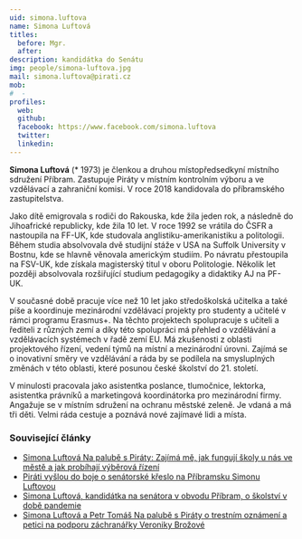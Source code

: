 ```yaml
---
uid: simona.luftova
name: Simona Luftová
titles:
  before: Mgr.
  after: 
description: kandidátka do Senátu
img: people/simona-luftova.jpg
mail: simona.luftova@pirati.cz
mob:
#  - 
profiles:
  web:
  github:
  facebook: https://www.facebook.com/simona.luftova
  twitter:
  linkedin:
---
```


**Simona Luftová** (* 1973) je členkou a druhou místopředsedkyní místního sdružení Příbram. Zastupuje Piráty v místním kontrolním výboru a ve vzdělávací a zahraniční komisi. V roce 2018 kandidovala do příbramského zastupitelstva.

Jako dítě emigrovala s rodiči do Rakouska, kde žila jeden rok, a následně do Jihoafrické republicky, kde žila 10 let. V roce 1992 se vrátila do ČSFR a nastoupila na FF-UK, kde studovala anglistiku-amerikanistiku a politologii. Během studia absolvovala dvě studijní stáže v USA na Suffolk University v Bostnu, kde se hlavně věnovala americkým studiím. Po návratu přestoupila na FSV-UK, kde získala magisterský titul v oboru Politologie. Několik let později absolvovala rozšiřující studium pedagogiky a didaktiky AJ na PF-UK.

V současné době pracuje více než 10 let jako středoškolská učitelka a také píše a koordinuje mezinárodní vzdělávací projekty pro studenty a učitelé v rámci programu Erasmus+. Na těchto projektech spolupracuje s učiteli a řediteli z různých zemí a díky této spolupráci má přehled o vzdělávání a vzdělávacích systémech v řadě zemí EU. Má zkušenosti z oblasti projektového řízení, vedení týmů na místní a mezinárodní úrovni. Zajímá se o inovativní směry ve vzdělávání a ráda by se podílela na smysluplných změnách v této oblasti, které posunou české školství do 21. století.

V minulosti pracovala jako asistentka poslance, tlumočnice, lektorka, asistentka právníků a marketingová koordinátorka pro mezinárodní firmy. Angažuje se v místním sdružení na ochranu městské zeleně. Je vdaná a má tři děti. Velmi ráda cestuje a poznává nové zajímavé lidi a místa. 

### Související články

* [Simona Luftová Na palubě s Piráty: Zajímá mě, jak fungují školy u nás ve městě a jak probíhají výběrová řízení](/aktuality/simona-luftova-na-palube-s-piraty-zajima-me-jak-funguji-skoly-u-nas-ve-meste-a-jak-probihaji-vyberova-rizeni.html)
* [Piráti vyšlou do boje o senátorské křeslo na Příbramsku Simonu Luftovou](/aktuality/pirati-vyslou-do-boje-o-senatorske-kreslo-na-prribramsku-simonu-luftovou.html)
* [Simona Luftová, kandidátka na senátora v obvodu Příbram, o školství v době pandemie](/aktuality/simona-luftova-kandidatka-na-senatora-v-obvodu-pribram-o-skolstvi-v-dobe-pandemie.html)
* [Simona Luftová a Petr Tomáš Na palubě s Piráty o trestním oznámení a petici na podporu záchranářky Veroniky Brožové](/aktuality/simona-luftova-a-petr-tomas-o-trestnim-oznameni-a-petici-na-podporu-zachranarky-veroniky-brozove.html)

